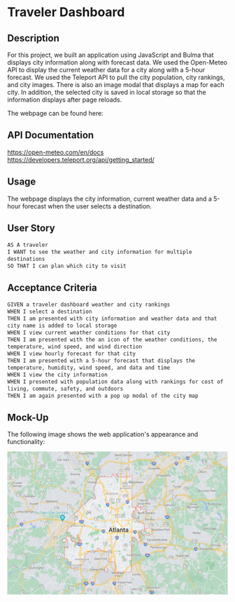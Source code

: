 # Traveler Dashboard

## Description 
For this project, we built an application using JavaScript and Bulma that displays city information along with forecast data. We used the Open-Meteo API to display the current weather data for a city along with a 5-hour forecast. We used the Teleport API to pull the city population, city rankings, and city images. There is also an image modal that displays a map for each city. In addition, the selected city is saved in local storage so that the information displays after page reloads.

The webpage can be found here: 

## API Documentation
https://open-meteo.com/en/docs
https://developers.teleport.org/api/getting_started/

## Usage
The webpage displays the city information, current weather data and a 5-hour forecast when the user selects a destination.

## User Story

```
AS A traveler
I WANT to see the weather and city information for multiple destinations
SO THAT I can plan which city to visit 
```

## Acceptance Criteria 

```
GIVEN a traveler dashboard weather and city rankings
WHEN I select a destination
THEN I am presented with city information and weather data and that city name is added to local storage
WHEN I view current weather conditions for that city
THEN I am presented with the an icon of the weather conditions, the temperature, wind speed, and wind direction
WHEN I view hourly forecast for that city
THEN I am presented with a 5-hour forecast that displays the temperature, humidity, wind speed, and data and time
WHEN I view the city information
WHEN I presented with population data along with rankings for cost of living, commute, safety, and outdoors
THEN I am again presented with a pop up modal of the city map
```

## Mock-Up

The following image shows the web application's appearance and functionality:

![travler-dashboard](Assets/images/Atlanta.png)
